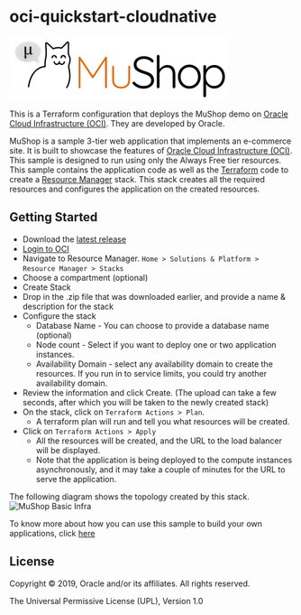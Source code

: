 # oci-quickstart-cloudnative

![MuShop Logo](./images/logo.png)

This is a Terraform configuration that deploys the MuShop demo on [Oracle Cloud Infrastructure (OCI)][oci].  They are developed by Oracle.

MuShop is a sample 3-tier web application that implements an e-commerce site. It is built to showcase the features of [Oracle Cloud Infrastructure (OCI)][oci]. This sample is designed to run using only the Always Free tier resources. This sample contains the application code as well as the [Terraform][tf] code to create a [Resource Manager][orm] stack. This stack creates all the required resources and configures the application on the created resources.

## Getting Started

- Download the [latest release](https://github.com/oracle/oci-quickstart-cloudnative/releases)
- [Login to OCI](https://console.us-phoenix-1.oraclecloud.com/resourcemanager/stacks)
- Navigate to Resource Manager. `Home > Solutions & Platform > Resource Manager > Stacks`
- Choose a compartment (optional)
- Create Stack
- Drop in the .zip file that was downloaded earlier, and provide a name & description for the stack
- Configure the stack
  - Database Name - You can choose to provide a database name (optional)
  - Node count - Select if you want to deploy one or two application instances.
  - Availability Domain  - select any availability domain to create the resources. If you run in to service limits, you could try another availability domain.
- Review the information and click Create. (The upload can take a few seconds, after which you will be taken to the newly created stack)
- On the stack, click on `Terraform Actions > Plan`.
  - A terraform plan will run and tell you what resources will be created.
- Click on `Terraform Actions > Apply`
  - All the resources will be created, and the URL to the load balancer will be displayed.
  - Note that the application is being deployed to the compute instances asynchronously, and it may take a couple of minutes for the URL to serve the application.

The following diagram shows the topology created by this stack.
![MuShop Basic Infra](../../images/basic/00-Topology.png)

To know more about how you can use this sample to build your own applications, click [here](./deploy/basic/README.md)

## License

Copyright © 2019, Oracle and/or its affiliates. All rights reserved.

The Universal Permissive License (UPL), Version 1.0

[oci]: https://cloud.oracle.com/en_US/cloud-infrastructure
[orm]: https://docs.cloud.oracle.com/iaas/Content/ResourceManager/Concepts/resourcemanager.htm
[tf]: https://www.terraform.io